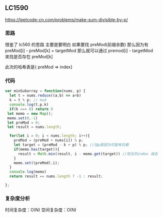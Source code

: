 ## LC1590

https://leetcode-cn.com/problems/make-sum-divisible-by-p/

### 思路

借鉴了 lc560 的思路
主要是要明白
如果要找 preMod(前缀余数) 那么因为有
preMod[i] - preMod[k] = targetMod
那么就可以通过 premod[i] - targetMod 来找是否存在 preMod[k]

此次的哈希表是{ preMod => index}

### 代码

```JavaScript
var minSubarray = function(nums, p) {
  let t = nums.reduce((a,b) => a+b)
  k = t % p; // mod
  console.log(t,p,k)
  if(k === 0) return 0
 let memo = new Map();
 memo.set(0,-1)
 let preMod = 0;
 let result = nums.length;

  for(let i = 0; i < nums.length; i++){
    preMod = (preMod + nums[i]) % p;
    let target = (preMod - k + p) % p; //加p是因为可能有负数
    if(memo.has(target)){
      result = Math.min(result, i - memo.get(target)) //现在的index 减去 target的index 就是[i..j]的距离（也就是长度）
    }
    memo.set((preMod),i);
  }
  console.log(memo)
  return result == nums.length ? -1 : result;

};

```

### 复杂度分析

时间复杂度：O(N)
空间复杂度：O(N)

